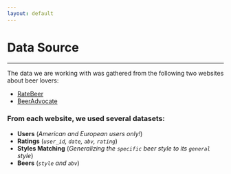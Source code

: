 ```yaml
---
layout: default
---
```


# Data Source

---

The data we are working with was gathered from the following two websites about beer lovers:

- [RateBeer](https://www.ratebeer.com/)
- [BeerAdvocate](https://www.beeradvocate.com/)

### From each website, we used several datasets:

- **Users** (_American and European users only!_)
- **Ratings** (_`user_id`, `date`, `abv`, `rating`_)
- **Styles Matching** (_Generalizing the `specific` beer style to its `general` style_)
- **Beers** (_`style` and `abv`_)

